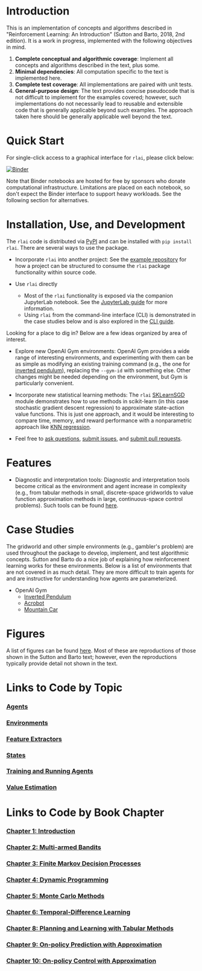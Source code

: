 # Introduction
This is an implementation of concepts and algorithms described in "Reinforcement Learning: An Introduction" (Sutton
and Barto, 2018, 2nd edition). It is a work in progress, implemented with the following objectives in mind.

1. **Complete conceptual and algorithmic coverage**:  Implement all concepts and algorithms described in the text, plus 
some.
1. **Minimal dependencies**:  All computation specific to the text is implemented here.
1. **Complete test coverage**:  All implementations are paired with unit tests.
1. **General-purpose design**:  The text provides concise pseudocode that is not difficult to implement for the
examples covered; however, such implementations do not necessarily lead to reusable and extensible code that is 
generally applicable beyond such examples. The approach taken here should be generally applicable well beyond the text.

# Quick Start
For single-click access to a graphical interface for `rlai`, please click below:

[![Binder](https://mybinder.org/badge_logo.svg)](https://mybinder.org/v2/gh/MatthewGerber/rlai/HEAD?urlpath=lab/tree/jupyter/trainer.ipynb)

Note that Binder notebooks are hosted for free by sponsors who donate computational infrastructure. Limitations are 
placed on each notebook, so don't expect the Binder interface to support heavy workloads. See the following section for
alternatives.

# Installation, Use, and Development
The `rlai` code is distributed via [PyPI](https://pypi.org/project/rlai/) and can be installed with `pip install rlai`. 
There are several ways to use the package.

* Incorporate `rlai` into another project:  See the 
  [example repository](https://github.com/MatthewGerber/rlai-dependency-example) for how a project can be structured to 
  consume the `rlai` package functionality within source code.
  
* Use `rlai` directly
    * Most of the `rlai` functionality is exposed via the companion JupyterLab notebook. See the 
      [JupyterLab guide](jupyterlab_guide.md) for more information. 
    * Using `rlai` from the command-line interface (CLI) is demonstrated in the case studies below and is also explored 
      in the [CLI guide](cli_guide.md).

Looking for a place to dig in? Below are a few ideas organized by area of interest.

* Explore new OpenAI Gym environments:  OpenAI Gym provides a wide range of interesting environments, and
  experimenting with them can be as simple as modifying an existing training command (e.g., the one for
  [inverted pendulum](https://matthewgerber.github.io/rlai/case_studies/inverted_pendulum.html)), replacing the 
  `--gym-id` with something else. Other changes might be needed depending on the environment, but Gym is particularly
  convenient.

* Incorporate new statistical learning methods:  The `rlai` 
  [SKLearnSGD](https://github.com/MatthewGerber/rlai/blob/master/src/rlai/value_estimation/function_approximation/models/sklearn.py)
  module demonstrates how to use methods in scikit-learn (in this case stochastic gradient descent regression) to 
  approximate state-action value functions. This is just one approach, and it would be interesting to compare time, 
  memory, and reward performance with a nonparametric approach like 
  [KNN regression](https://scikit-learn.org/stable/modules/generated/sklearn.neighbors.KNeighborsRegressor.html).
  
* Feel free to [ask questions](https://github.com/MatthewGerber/rlai/discussions), 
  [submit issues](https://github.com/MatthewGerber/rlai/issues), and 
  [submit pull requests](https://github.com/MatthewGerber/rlai/pulls).
  
# Features
* Diagnostic and interpretation tools:  Diagnostic and interpretation tools become critical as the environment and agent 
  increase in complexity (e.g., from tabular methods in small, discrete-space gridworlds to value function approximation 
  methods in large, continuous-space control problems). Such tools can be found 
  [here](model_diagnostics_and_interpretation.md).

# Case Studies
The gridworld and other simple environments (e.g., gambler's problem) are used throughout the package to develop, 
implement, and test algorithmic concepts. Sutton and Barto do a nice job of explaining how reinforcement learning works
for these environments. Below is a list of environments that are not covered in as much detail. They are more difficult
to train agents for and are instructive for understanding how agents are parameterized.
 
* OpenAI Gym
  * [Inverted Pendulum](https://matthewgerber.github.io/rlai/case_studies/inverted_pendulum.html)
  * [Acrobot](https://matthewgerber.github.io/rlai/case_studies/acrobot.html)
  * [Mountain Car](https://matthewgerber.github.io/rlai/case_studies/mountain_car.html)

# Figures
A list of figures can be found [here](https://github.com/MatthewGerber/rlai/tree/master/src/rlai/figures). Most of these 
are reproductions of those shown in the Sutton and Barto text; however, even the reproductions typically provide detail 
not shown in the text.

# Links to Code by Topic
### [Agents](ch_Agents.md)
### [Environments](ch_Environments.md)
### [Feature Extractors](ch_Feature_Extractors.md)
### [States](ch_States.md)
### [Training and Running Agents](ch_Training_and_Running_Agents.md)
### [Value Estimation](ch_Value_Estimation.md)

# Links to Code by Book Chapter
### [Chapter 1:  Introduction](ch_1.md)
### [Chapter 2:  Multi-armed Bandits](ch_2.md)
### [Chapter 3:  Finite Markov Decision Processes](ch_3.md)
### [Chapter 4:  Dynamic Programming](ch_4.md)
### [Chapter 5:  Monte Carlo Methods](ch_5.md)
### [Chapter 6:  Temporal-Difference Learning](ch_6.md)
### [Chapter 8:  Planning and Learning with Tabular Methods](ch_8.md)
### [Chapter 9:  On-policy Prediction with Approximation](ch_9.md)
### [Chapter 10:  On-policy Control with Approximation](ch_10.md)
